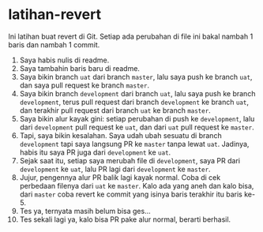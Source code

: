 # latihan-revert

Ini latihan buat revert di Git. Setiap ada perubahan di file ini bakal nambah 1 baris dan nambah 1 commit.

1. Saya habis nulis di readme.
2. Saya tambahin baris baru di readme.
3. Saya bikin branch `uat` dari branch `master`, lalu saya push ke branch `uat`, dan saya pull request ke branch `master`.
4. Saya bikin branch `development` dari branch `uat`, lalu saya push ke branch `development`, terus pull request dari branch `development` ke branch `uat`, dan terakhir pull request dari branch `uat` ke branch `master`.
5. Saya bikin alur kayak gini: setiap perubahan di push ke `development`, lalu dari `development` pull request ke `uat`, dan dari `uat` pull request ke `master`.
6. Tapi, saya bikin kesalahan. Saya udah ubah sesuatu di branch `development` tapi saya langsung PR ke `master` tanpa lewat `uat`. Jadinya, habis itu saya PR juga dari `development` ke `uat`. 
7. Sejak saat itu, setiap saya merubah file di `development`, saya PR dari `development` ke `uat`, lalu PR lagi dari `development` ke `master`.
8. Jujur, pengennya alur PR balik lagi kayak normal. Coba di cek perbedaan filenya dari `uat` ke `master`. Kalo ada yang aneh dan kalo bisa, dari `master` coba revert ke commit yang isinya baris terakhir itu baris ke-5.
9. Tes ya, ternyata masih belum bisa ges...
10. Tes sekali lagi ya, kalo bisa PR pake alur normal, berarti berhasil.